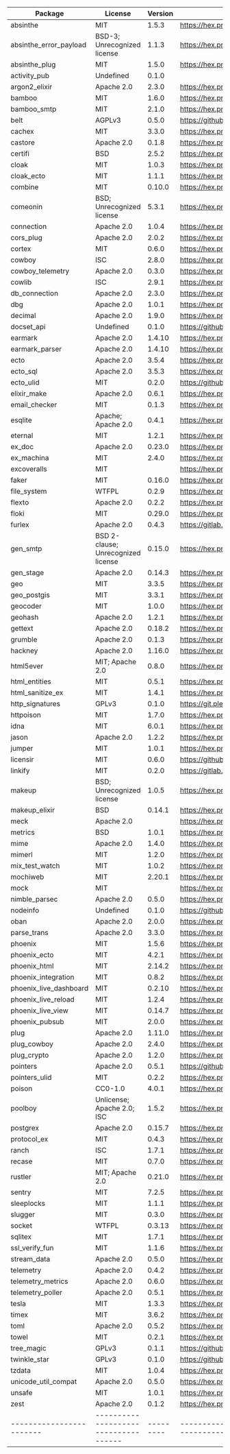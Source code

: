 
| Package                | License                            | Version | Link                                                   |
|------------------------|------------------------------------|---------|--------------------------------------------------------|
| absinthe               | MIT                                | 1.5.3   | https://hex.pm/packages/absinthe                       |
| absinthe_error_payload | BSD-3; Unrecognized license        | 1.1.3   | https://hex.pm/packages/absinthe_error_payload         |
| absinthe_plug          | MIT                                | 1.5.0   | https://hex.pm/packages/absinthe_plug                  |
| activity_pub           | Undefined                          | 0.1.0   |                                                        |
| argon2_elixir          | Apache 2.0                         | 2.3.0   | https://hex.pm/packages/argon2_elixir                  |
| bamboo                 | MIT                                | 1.6.0   | https://hex.pm/packages/bamboo                         |
| bamboo_smtp            | MIT                                | 2.1.0   | https://hex.pm/packages/bamboo_smtp                    |
| belt                   | AGPLv3                             | 0.5.0   | https://github.com/commonspub/belt                     |
| cachex                 | MIT                                | 3.3.0   | https://hex.pm/packages/cachex                         |
| castore                | Apache 2.0                         | 0.1.8   | https://hex.pm/packages/castore                        |
| certifi                | BSD                                | 2.5.2   | https://hex.pm/packages/certifi                        |
| cloak                  | MIT                                | 1.0.3   | https://hex.pm/packages/cloak                          |
| cloak_ecto             | MIT                                | 1.1.1   | https://hex.pm/packages/cloak_ecto                     |
| combine                | MIT                                | 0.10.0  | https://hex.pm/packages/combine                        |
| comeonin               | BSD; Unrecognized license          | 5.3.1   | https://hex.pm/packages/comeonin                       |
| connection             | Apache 2.0                         | 1.0.4   | https://hex.pm/packages/connection                     |
| cors_plug              | Apache 2.0                         | 2.0.2   | https://hex.pm/packages/cors_plug                      |
| cortex                 | MIT                                | 0.6.0   | https://hex.pm/packages/cortex                         |
| cowboy                 | ISC                                | 2.8.0   | https://hex.pm/packages/cowboy                         |
| cowboy_telemetry       | Apache 2.0                         | 0.3.0   | https://hex.pm/packages/cowboy_telemetry               |
| cowlib                 | ISC                                | 2.9.1   | https://hex.pm/packages/cowlib                         |
| db_connection          | Apache 2.0                         | 2.3.0   | https://hex.pm/packages/db_connection                  |
| dbg                    | Apache 2.0                         | 1.0.1   | https://hex.pm/packages/dbg                            |
| decimal                | Apache 2.0                         | 1.9.0   | https://hex.pm/packages/decimal                        |
| docset_api             | Undefined                          | 0.1.0   | https://github.com/mayel/hexdocs_docset_api.git        |
| earmark                | Apache 2.0                         | 1.4.10  | https://hex.pm/packages/earmark                        |
| earmark_parser         | Apache 2.0                         | 1.4.10  | https://hex.pm/packages/earmark_parser                 |
| ecto                   | Apache 2.0                         | 3.5.4   | https://hex.pm/packages/ecto                           |
| ecto_sql               | Apache 2.0                         | 3.5.3   | https://hex.pm/packages/ecto_sql                       |
| ecto_ulid              | MIT                                | 0.2.0   | https://github.com/irresponsible/ecto-ulid             |
| elixir_make            | Apache 2.0                         | 0.6.1   | https://hex.pm/packages/elixir_make                    |
| email_checker          | MIT                                | 0.1.3   | https://hex.pm/packages/email_checker                  |
| esqlite                | Apache; Apache 2.0                 | 0.4.1   | https://hex.pm/packages/esqlite                        |
| eternal                | MIT                                | 1.2.1   | https://hex.pm/packages/eternal                        |
| ex_doc                 | Apache 2.0                         | 0.23.0  | https://hex.pm/packages/ex_doc                         |
| ex_machina             | MIT                                | 2.4.0   | https://hex.pm/packages/ex_machina                     |
| excoveralls            | MIT                                |         | https://hex.pm/packages/excoveralls                    |
| faker                  | MIT                                | 0.16.0  | https://hex.pm/packages/faker                          |
| file_system            | WTFPL                              | 0.2.9   | https://hex.pm/packages/file_system                    |
| flexto                 | Apache 2.0                         | 0.2.2   | https://hex.pm/packages/flexto                         |
| floki                  | MIT                                | 0.29.0  | https://hex.pm/packages/floki                          |
| furlex                 | Apache 2.0                         | 0.4.3   | https://gitlab.com/CommonsPub/furlex                   |
| gen_smtp               | BSD 2-clause; Unrecognized license | 0.15.0  | https://hex.pm/packages/gen_smtp                       |
| gen_stage              | Apache 2.0                         | 0.14.3  | https://hex.pm/packages/gen_stage                      |
| geo                    | MIT                                | 3.3.5   | https://hex.pm/packages/geo                            |
| geo_postgis            | MIT                                | 3.3.1   | https://hex.pm/packages/geo_postgis                    |
| geocoder               | MIT                                | 1.0.0   | https://hex.pm/packages/geocoder                       |
| geohash                | Apache 2.0                         | 1.2.1   | https://hex.pm/packages/geohash                        |
| gettext                | Apache 2.0                         | 0.18.2  | https://hex.pm/packages/gettext                        |
| grumble                | Apache 2.0                         | 0.1.3   | https://hex.pm/packages/grumble                        |
| hackney                | Apache 2.0                         | 1.16.0  | https://hex.pm/packages/hackney                        |
| html5ever              | MIT; Apache 2.0                    | 0.8.0   | https://hex.pm/packages/html5ever                      |
| html_entities          | MIT                                | 0.5.1   | https://hex.pm/packages/html_entities                  |
| html_sanitize_ex       | MIT                                | 1.4.1   | https://hex.pm/packages/html_sanitize_ex               |
| http_signatures        | GPLv3                              | 0.1.0   | https://git.pleroma.social/pleroma/http_signatures.git |
| httpoison              | MIT                                | 1.7.0   | https://hex.pm/packages/httpoison                      |
| idna                   | MIT                                | 6.0.1   | https://hex.pm/packages/idna                           |
| jason                  | Apache 2.0                         | 1.2.2   | https://hex.pm/packages/jason                          |
| jumper                 | MIT                                | 1.0.1   | https://hex.pm/packages/jumper                         |
| licensir               | MIT                                | 0.6.0   | https://github.com/mayel/licensir                      |
| linkify                | MIT                                | 0.2.0   | https://gitlab.com/CommonsPub/linkify.git              |
| makeup                 | BSD; Unrecognized license          | 1.0.5   | https://hex.pm/packages/makeup                         |
| makeup_elixir          | BSD                                | 0.14.1  | https://hex.pm/packages/makeup_elixir                  |
| meck                   | Apache 2.0                         |         | https://hex.pm/packages/meck                           |
| metrics                | BSD                                | 1.0.1   | https://hex.pm/packages/metrics                        |
| mime                   | Apache 2.0                         | 1.4.0   | https://hex.pm/packages/mime                           |
| mimerl                 | MIT                                | 1.2.0   | https://hex.pm/packages/mimerl                         |
| mix_test_watch         | MIT                                | 1.0.2   | https://hex.pm/packages/mix_test_watch                 |
| mochiweb               | MIT                                | 2.20.1  | https://hex.pm/packages/mochiweb                       |
| mock                   | MIT                                |         | https://hex.pm/packages/mock                           |
| nimble_parsec          | Apache 2.0                         | 0.5.0   | https://hex.pm/packages/nimble_parsec                  |
| nodeinfo               | Undefined                          | 0.1.0   | https://github.com/voxpub/nodeinfo                     |
| oban                   | Apache 2.0                         | 2.0.0   | https://hex.pm/packages/oban                           |
| parse_trans            | Apache 2.0                         | 3.3.0   | https://hex.pm/packages/parse_trans                    |
| phoenix                | MIT                                | 1.5.6   | https://hex.pm/packages/phoenix                        |
| phoenix_ecto           | MIT                                | 4.2.1   | https://hex.pm/packages/phoenix_ecto                   |
| phoenix_html           | MIT                                | 2.14.2  | https://hex.pm/packages/phoenix_html                   |
| phoenix_integration    | MIT                                | 0.8.2   | https://hex.pm/packages/phoenix_integration            |
| phoenix_live_dashboard | MIT                                | 0.2.10  | https://hex.pm/packages/phoenix_live_dashboard         |
| phoenix_live_reload    | MIT                                | 1.2.4   | https://hex.pm/packages/phoenix_live_reload            |
| phoenix_live_view      | MIT                                | 0.14.7  | https://hex.pm/packages/phoenix_live_view              |
| phoenix_pubsub         | MIT                                | 2.0.0   | https://hex.pm/packages/phoenix_pubsub                 |
| plug                   | Apache 2.0                         | 1.11.0  | https://hex.pm/packages/plug                           |
| plug_cowboy            | Apache 2.0                         | 2.4.0   | https://hex.pm/packages/plug_cowboy                    |
| plug_crypto            | Apache 2.0                         | 1.2.0   | https://hex.pm/packages/plug_crypto                    |
| pointers               | Apache 2.0                         | 0.5.1   | https://github.com/commonspub/pointers.git             |
| pointers_ulid          | MIT                                | 0.2.2   | https://hex.pm/packages/pointers_ulid                  |
| poison                 | CC0-1.0                            | 4.0.1   | https://hex.pm/packages/poison                         |
| poolboy                | Unlicense; Apache 2.0; ISC         | 1.5.2   | https://hex.pm/packages/poolboy                        |
| postgrex               | Apache 2.0                         | 0.15.7  | https://hex.pm/packages/postgrex                       |
| protocol_ex            | MIT                                | 0.4.3   | https://hex.pm/packages/protocol_ex                    |
| ranch                  | ISC                                | 1.7.1   | https://hex.pm/packages/ranch                          |
| recase                 | MIT                                | 0.7.0   | https://hex.pm/packages/recase                         |
| rustler                | MIT; Apache 2.0                    | 0.21.0  | https://hex.pm/packages/rustler                        |
| sentry                 | MIT                                | 7.2.5   | https://hex.pm/packages/sentry                         |
| sleeplocks             | MIT                                | 1.1.1   | https://hex.pm/packages/sleeplocks                     |
| slugger                | MIT                                | 0.3.0   | https://hex.pm/packages/slugger                        |
| socket                 | WTFPL                              | 0.3.13  | https://hex.pm/packages/socket                         |
| sqlitex                | MIT                                | 1.7.1   | https://hex.pm/packages/sqlitex                        |
| ssl_verify_fun         | MIT                                | 1.1.6   | https://hex.pm/packages/ssl_verify_fun                 |
| stream_data            | Apache 2.0                         | 0.5.0   | https://hex.pm/packages/stream_data                    |
| telemetry              | Apache 2.0                         | 0.4.2   | https://hex.pm/packages/telemetry                      |
| telemetry_metrics      | Apache 2.0                         | 0.6.0   | https://hex.pm/packages/telemetry_metrics              |
| telemetry_poller       | Apache 2.0                         | 0.5.1   | https://hex.pm/packages/telemetry_poller               |
| tesla                  | MIT                                | 1.3.3   | https://hex.pm/packages/tesla                          |
| timex                  | MIT                                | 3.6.2   | https://hex.pm/packages/timex                          |
| toml                   | Apache 2.0                         | 0.5.2   | https://hex.pm/packages/toml                           |
| towel                  | MIT                                | 0.2.1   | https://hex.pm/packages/towel                          |
| tree_magic             | GPLv3                              | 0.1.1   | https://github.com/commonspub/tree_magic.ex            |
| twinkle_star           | GPLv3                              | 0.1.0   | https://github.com/commonspub/twinkle_star             |
| tzdata                 | MIT                                | 1.0.4   | https://hex.pm/packages/tzdata                         |
| unicode_util_compat    | Apache 2.0                         | 0.5.0   | https://hex.pm/packages/unicode_util_compat            |
| unsafe                 | MIT                                | 1.0.1   | https://hex.pm/packages/unsafe                         |
| zest                   | Apache 2.0                         | 0.1.2   | https://hex.pm/packages/zest                           |
|------------------------|------------------------------------|---------|--------------------------------------------------------|
